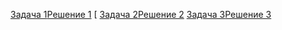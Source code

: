 [Задача 1](task1/task1.md)[Решение 1](task1/solution1.md)   [
[Задача 2](task2/task2.md)[Решение 2](task2/solution2.md) 
[Задача 3](task3/task3.md)[Решение 3](task3/solution3.md)
